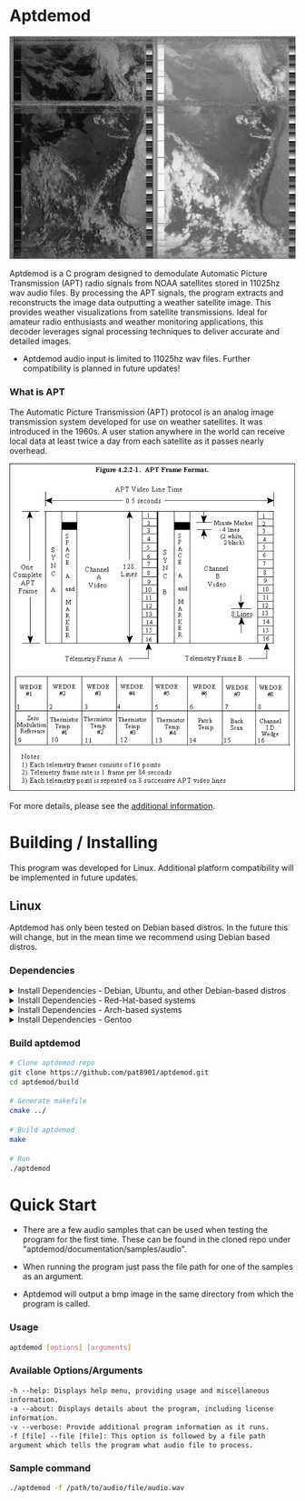 # Aptdemod

![Img](argentina.png)

Aptdemod is a C program designed to demodulate Automatic Picture Transmission (APT) radio signals from NOAA satellites stored in 11025hz wav audio files. By processing the APT signals, the program extracts and reconstructs the image data outputting a weather satellite image. This provides weather visualizations from satellite transmissions. Ideal for amateur radio enthusiasts and weather monitoring applications, this decoder leverages signal processing techniques to deliver accurate and detailed images.

* Aptdemod audio input is limited to 11025hz wav files. Further compatibility is planned in future updates!

### What is APT
The Automatic Picture Transmission (APT) protocol is an analog image transmission system developed for use on weather satellites. It was introduced in the 1960s. A user station anywhere in the world can receive local data at least twice a day from each satellite as it passes nearly overhead.

![Img](NOAA_APT_Frame_Format.gif)

For more details, please see the [additional information](https://en.wikipedia.org/wiki/Automatic_picture_transmission).

# Building / Installing
This program was developed for Linux. Additional platform compatibility will be implemented in future updates.

## Linux
Aptdemod has only been tested on Debian based distros.
In the future this will change, but in the mean time we recommend using Debian based distros. 

### Dependencies

<details>

<summary>Install Dependencies - Debian, Ubuntu, and other Debian-based distros</summary>

```bash
sudo apt install git cmake build-essential libfftw3-dev libsndfile1-dev
```

</details>
<details>

<summary>Install Dependencies - Red-Hat-based systems</summary>

```bash
# TBA
```

</details>
<details>

<summary>Install Dependencies - Arch-based systems</summary>

```bash
# TBA
```

</details>
<details>

<summary>Install Dependencies - Gentoo</summary>

```bash
# TBA
```

</details>

### Build aptdemod
```bash
# Clone aptdemod repo
git clone https://github.com/pat8901/aptdemod.git
cd aptdemod/build

# Generate makefile
cmake ../

# Build aptdemod
make

# Run
./aptdemod
```

# Quick Start
* There are a few audio samples that can be used when testing the program for the first time. These can be found in the cloned repo under "aptdemod/documentation/samples/audio". 
* When running the program just pass the file path for one of the samples as an argument.

* Aptdemod will output a bmp image in the same directory from which the program is called.

### Usage
```bash
aptdemod [options] [arguments]
```

### Available Options/Arguments
```
-h --help: Displays help menu, providing usage and miscellaneous information.
-a --about: Displays details about the program, including license information.
-v --verbose: Provide additional program information as it runs.
-f [file] --file [file]: This option is followed by a file path argument which tells the program what audio file to process.
```

### Sample command
```bash
./aptdemod -f /path/to/audio/file/audio.wav
```
